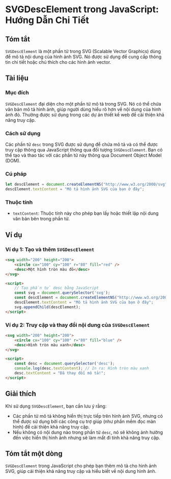 <!--
Meta Description: # SVGDescElement trong JavaScript: Hướng Dẫn Chi Tiết ## Tóm tắt `SVGDescElement` là một phần tử trong SVG (Scalable Vector Graphics) dùng để mô tả nộ...
Meta Keywords: svg, hình, desc, ảnh, phần
-->

# SVGDescElement trong JavaScript: Hướng Dẫn Chi Tiết

## Tóm tắt
`SVGDescElement` là một phần tử trong SVG (Scalable Vector Graphics) dùng để mô tả nội dung của hình ảnh SVG. Nó được sử dụng để cung cấp thông tin chi tiết hoặc chú thích cho các hình ảnh vector.

## Tài liệu
### Mục đích
`SVGDescElement` đại diện cho một phần tử mô tả trong SVG. Nó có thể chứa văn bản mô tả hình ảnh, giúp người dùng hiểu rõ hơn về nội dung của hình ảnh đó. Thường được sử dụng trong các dự án thiết kế web để cải thiện khả năng truy cập.

### Cách sử dụng
Các phần tử `desc` trong SVG được sử dụng để chứa mô tả và có thể được truy cập thông qua JavaScript thông qua đối tượng `SVGDescElement`. Bạn có thể tạo và thao tác với các phần tử này thông qua Document Object Model (DOM).

### Cú pháp
```javascript
let descElement = document.createElementNS("http://www.w3.org/2000/svg", "desc");
descElement.textContent = "Mô tả hình ảnh SVG của bạn ở đây";
```

### Thuộc tính
- `textContent`: Thuộc tính này cho phép bạn lấy hoặc thiết lập nội dung văn bản bên trong phần tử.

## Ví dụ
### Ví dụ 1: Tạo và thêm `SVGDescElement`
```html
<svg width="200" height="200">
    <circle cx="100" cy="100" r="80" fill="red" />
    <desc>Một hình tròn màu đỏ</desc>
</svg>

<script>
    // Tạo phần tử desc bằng JavaScript
    const svg = document.querySelector('svg');
    const descElement = document.createElementNS("http://www.w3.org/2000/svg", "desc");
    descElement.textContent = "Mô tả hình ảnh SVG của bạn ở đây";
    svg.appendChild(descElement);
</script>
```

### Ví dụ 2: Truy cập và thay đổi nội dung của `SVGDescElement`
```html
<svg width="200" height="200">
    <circle cx="100" cy="100" r="80" fill="blue" />
    <desc>Hình tròn màu xanh</desc>
</svg>

<script>
    const desc = document.querySelector('desc');
    console.log(desc.textContent); // In ra: Hình tròn màu xanh
    desc.textContent = "Đã thay đổi mô tả!";
</script>
```

## Giải thích
Khi sử dụng `SVGDescElement`, bạn cần lưu ý rằng:
- Các phần tử mô tả không hiển thị trực tiếp trên hình ảnh SVG, nhưng có thể được sử dụng bởi các công cụ trợ giúp (như phần mềm đọc màn hình) để cải thiện khả năng truy cập.
- Nếu không có nội dung nào trong phần tử `desc`, nó sẽ không ảnh hưởng đến việc hiển thị hình ảnh nhưng sẽ làm mất đi tính khả năng truy cập.

## Tóm tắt một dòng
`SVGDescElement` trong JavaScript cho phép bạn thêm mô tả cho hình ảnh SVG, giúp cải thiện khả năng truy cập và hiểu biết về nội dung hình ảnh.